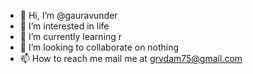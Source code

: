 - 👋 Hi, I’m @gauravunder
- 👀 I’m interested in life
- 🌱 I’m currently learning r
- 💞️ I’m looking to collaborate on nothing
- 📫 How to reach me mail me at grvdam75@gmail.com

<!---
gauravunder/gauravunder is a ✨ special ✨ repository because its `README.md` (this file) appears on your GitHub profile.
You can click the Preview link to take a look at your changes.
--->
